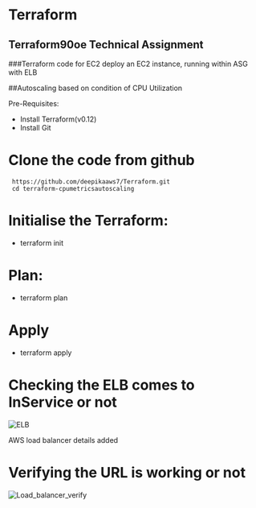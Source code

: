 # Terraform

## Terraform90oe Technical Assignment

###Terraform code for EC2 deploy an EC2 instance, running within ASG with ELB


##Autoscaling based on condition of CPU Utilization

Pre-Requisites:

-   Install Terraform(v0.12)
-   Install Git

# Clone the code from github

     https://github.com/deepikaaws7/Terraform.git
     cd terraform-cpumetricsautoscaling

# Initialise the Terraform:

   - terraform init
   
   
# Plan:

  - terraform plan
  
# Apply
  
  - terraform apply
  
 # Checking the ELB comes to InService or not
 
  ![ELB](https://user-images.githubusercontent.com/71882019/94287299-04209e80-ff4e-11ea-9300-d9802124732a.png)
 
    
   AWS load balancer details added 
   

 # Verifying the URL is working or not
 
 ![Load_balancer_verify](https://user-images.githubusercontent.com/71882019/94288010-dab44280-ff4e-11ea-8adc-cb6c519cbd06.png)

